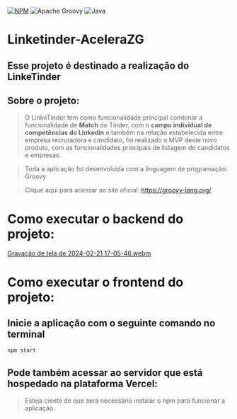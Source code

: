 [![NPM](https://img.shields.io/npm/l/react)](https://github.com/Dev-JeanCharles/LinkeTinder-AceleraZG/blob/master/LICENSE) 
![Apache Groovy](https://img.shields.io/badge/Apache%20Groovy-4298B8.svg?style=for-the-badge&logo=Apache+Groovy&logoColor=white)
![Java](https://img.shields.io/badge/java-%23ED8B00.svg?style=for-the-badge&logo=openjdk&logoColor=white)

# Linketinder-AceleraZG
## Esse projeto é destinado a realização do LinkeTinder

## Sobre o projeto:
> O LinkeTinder tem como funcionalidade principal combinar a funcionalidade de <strong>Match</strong> do Tinder, com o <strong>campo individual de competências do Linkedin</strong>
e também na relação estabelecida entre empresa recrutadora e candidato, foi realizado o MVP deste novo produto, com as funcionalidades principais de listagem de candidatos e empresas.

> Toda a aplicação foi desenvolvida com a linguagem de programação: Groovy

> Clique aqui para acessar ao site oficial: https://groovy-lang.org/

# Como executar o backend do projeto:

[Gravação de tela de 2024-02-21 17-05-46.webm](https://github.com/Dev-JeanCharles/LinkeTinder-AceleraZG/assets/85767415/b907318d-bedb-4cbe-bed6-f3c0ab7fce3c)

# Como executar o frontend do projeto:

## Inicie a aplicação com o seguinte comando no terminal

```sh
npm start 
```

## Pode também acessar ao servidor que está hospedado na plataforma Vercel:



> Esteja ciente de que será necessário instalar o npm para funcionar a aplicação.


